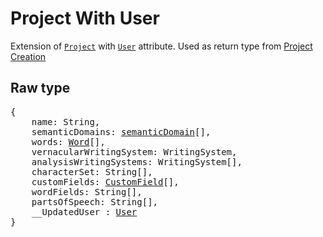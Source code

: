 # Project With User

Extension of [`Project`](project.md) with [`User`](..\users\user.md) attribute. Used as return type from [Project Creation](post.md)

## Raw type

<pre>
{
    name: String,
    semanticDomains: <a href=words/semanticDomain.md>semanticDomain</a>[],
    words: <a href=words/word.md>Word</a>[],
    vernacularWritingSystem: WritingSystem,
    analysisWritingSystems: WritingSystem[],
    characterSet: String[],
    customFields: <a href=customField.md>CustomField</a>[],
    wordFields: String[],
    partsOfSpeech: String[],
    __UpdatedUser : <a href=customField.md>User</a>
}
</pre>
